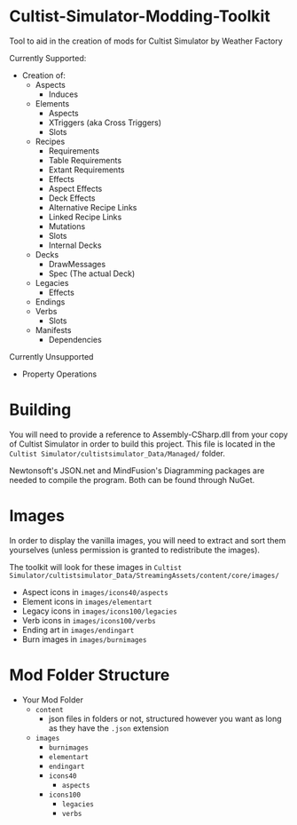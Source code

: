 # Cultist-Simulator-Modding-Toolkit
Tool to aid in the creation of mods for Cultist Simulator by Weather Factory

Currently Supported:
 - Creation of:
   - Aspects
     - Induces
   - Elements
     - Aspects
     - XTriggers (aka Cross Triggers)
     - Slots
   - Recipes
     - Requirements
     - Table Requirements
     - Extant Requirements
     - Effects
     - Aspect Effects
     - Deck Effects
     - Alternative Recipe Links
     - Linked Recipe Links
     - Mutations
     - Slots
     - Internal Decks
   - Decks
     - DrawMessages
     - Spec (The actual Deck)
   - Legacies
     - Effects
   - Endings
   - Verbs
     - Slots
   - Manifests
     - Dependencies

Currently Unsupported
 - Property Operations


# Building
You will need to provide a reference to Assembly-CSharp.dll from your copy of Cultist Simulator in order to build this project.
This file is located in the `Cultist Simulator/cultistsimulator_Data/Managed/` folder.

Newtonsoft's JSON.net and MindFusion's Diagramming packages are needed to compile the program. Both can be found through NuGet.

# Images
In order to display the vanilla images, you will need to extract and sort them yourselves (unless permission is granted to redistribute the images).

The toolkit will look for these images in `Cultist Simulator/cultistsimulator_Data/StreamingAssets/content/core/images/`
 - Aspect icons in `images/icons40/aspects`
 - Element icons in `images/elementart`
 - Legacy icons in `images/icons100/legacies`
 - Verb icons in `images/icons100/verbs`
 - Ending art in `images/endingart`
 - Burn images in `images/burnimages`

# Mod Folder Structure
 - Your Mod Folder
   - `content`
     - json files in folders or not, structured however you want as long as they have the `.json` extension
   - `images`
     - `burnimages`
     - `elementart`
     - `endingart`
     - `icons40`
       - `aspects`
     - `icons100`
       - `legacies`
	   - `verbs`